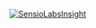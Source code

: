 [![SensioLabsInsight](https://insight.sensiolabs.com/projects/1d852a9a-e02f-46fa-ab13-d5997aff2ccb/big.png)](https://insight.sensiolabs.com/projects/1d852a9a-e02f-46fa-ab13-d5997aff2ccb)